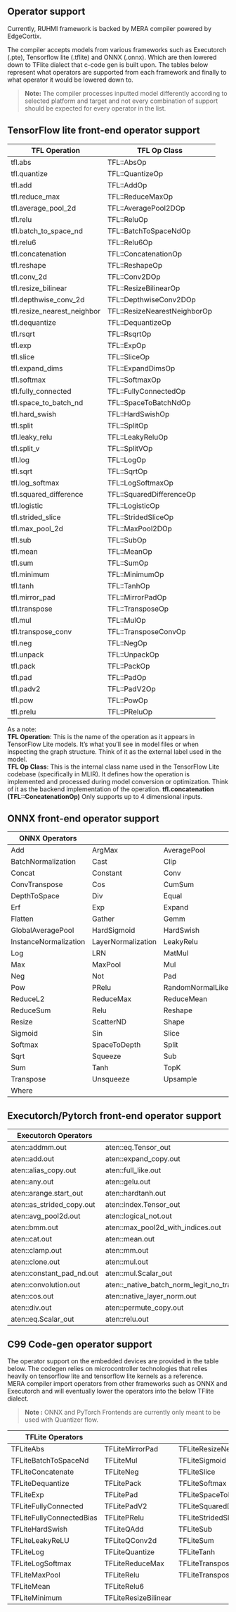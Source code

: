 ## Operator support 

Currently, RUHMI framework is backed by MERA compiler powered by EdgeCortix. 

The compiler accepts models from various frameworks such as Executorch (.pte), Tensorflow lite (.tflite) and ONNX (.onnx). Which are then lowered down to TFlite dialect that c-code gen is built upon. The tables below represent what operators are supported from each framework and finally to what operator it would be lowered down to.

> **Note:** The compiler processes inputted model differently according to selected platform and target and not every combination of support should be expected for every operator in the list.

## TensorFlow lite front-end operator support

| TFL Operation                  | TFL Op Class                  |
|-------------------------------|-------------------------------|
| tfl.abs                       | TFL::AbsOp                    |
| tfl.quantize                  | TFL::QuantizeOp               |
| tfl.add                       | TFL::AddOp                    |
| tfl.reduce_max                | TFL::ReduceMaxOp              |
| tfl.average_pool_2d          | TFL::AveragePool2DOp          |
| tfl.relu                      | TFL::ReluOp                   |
| tfl.batch_to_space_nd        | TFL::BatchToSpaceNdOp         |
| tfl.relu6                     | TFL::Relu6Op                  |
| tfl.concatenation            | TFL::ConcatenationOp          |
| tfl.reshape                   | TFL::ReshapeOp                |
| tfl.conv_2d                   | TFL::Conv2DOp                 |
| tfl.resize_bilinear          | TFL::ResizeBilinearOp         |
| tfl.depthwise_conv_2d        | TFL::DepthwiseConv2DOp        |
| tfl.resize_nearest_neighbor  | TFL::ResizeNearestNeighborOp  |
| tfl.dequantize                | TFL::DequantizeOp             |
| tfl.rsqrt                     | TFL::RsqrtOp                  |
| tfl.exp                       | TFL::ExpOp                    |
| tfl.slice                     | TFL::SliceOp                  |
| tfl.expand_dims              | TFL::ExpandDimsOp             |
| tfl.softmax                   | TFL::SoftmaxOp                |
| tfl.fully_connected          | TFL::FullyConnectedOp         |
| tfl.space_to_batch_nd        | TFL::SpaceToBatchNdOp         |
| tfl.hard_swish               | TFL::HardSwishOp              |
| tfl.split                     | TFL::SplitOp                  |
| tfl.leaky_relu               | TFL::LeakyReluOp              |
| tfl.split_v                   | TFL::SplitVOp                 |
| tfl.log                       | TFL::LogOp                    |
| tfl.sqrt                      | TFL::SqrtOp                   |
| tfl.log_softmax              | TFL::LogSoftmaxOp             |
| tfl.squared_difference       | TFL::SquaredDifferenceOp      |
| tfl.logistic                  | TFL::LogisticOp               |
| tfl.strided_slice            | TFL::StridedSliceOp           |
| tfl.max_pool_2d              | TFL::MaxPool2DOp              |
| tfl.sub                       | TFL::SubOp                    |
| tfl.mean                      | TFL::MeanOp                   |
| tfl.sum                       | TFL::SumOp                    |
| tfl.minimum                   | TFL::MinimumOp                |
| tfl.tanh                      | TFL::TanhOp                   |
| tfl.mirror_pad               | TFL::MirrorPadOp              |
| tfl.transpose                 | TFL::TransposeOp              |
| tfl.mul                       | TFL::MulOp                    |
| tfl.transpose_conv           | TFL::TransposeConvOp          |
| tfl.neg                       | TFL::NegOp                    |
| tfl.unpack                    | TFL::UnpackOp                 |
| tfl.pack                      | TFL::PackOp                   |
| tfl.pad                       | TFL::PadOp                    |
| tfl.padv2                     | TFL::PadV2Op                  |
| tfl.pow                       | TFL::PowOp                    |
| tfl.prelu                     | TFL::PReluOp                  |

As a note:  
**TFL Operation**: This is the name of the operation as it appears in TensorFlow Lite models. It’s what you’ll see in model files or when inspecting the graph structure. Think of it as the external label used in the model.  
**TFL Op Class**: This is the internal class name used in the TensorFlow Lite codebase (specifically in MLIR). It defines how the operation is implemented and processed during model conversion or optimization. Think of it as the backend implementation of the operation.
**tfl.concatenation (TFL::ConcatenationOp)** Only supports up to 4 dimensional inputs.



## ONNX front-end operator support

| ONNX Operators||  |
|------------|------------|------------|
| Add        | ArgMax     | AveragePool |
| BatchNormalization | Cast | Clip |
| Concat     | Constant   | Conv |
| ConvTranspose | Cos | CumSum |
| DepthToSpace | Div | Equal |
| Erf        | Exp        | Expand |
| Flatten    | Gather     | Gemm |
| GlobalAveragePool | HardSigmoid | HardSwish |
| InstanceNormalization | LayerNormalization | LeakyRelu |
| Log        | LRN        | MatMul |
| Max        | MaxPool    | Mul |
| Neg        | Not        | Pad |
| Pow        | PRelu      | RandomNormalLike |
| ReduceL2   | ReduceMax  | ReduceMean |
| ReduceSum  | Relu       | Reshape |
| Resize     | ScatterND  | Shape |
| Sigmoid    | Sin        | Slice |
| Softmax    | SpaceToDepth | Split |
| Sqrt       | Squeeze    | Sub |
| Sum        | Tanh       | TopK |
| Transpose  | Unsqueeze  | Upsample |
| Where      |            |         |


## Executorch/Pytorch front-end operator support 

| Executorch Operators         | | |
|------------------------------|------------------------------|------------------------------|
| aten::addmm.out              | aten::eq.Tensor_out          | aten::sigmoid.out            |
| aten::add.out                | aten::expand_copy.out        | aten::sin.out                |
| aten::alias_copy.out         | aten::full_like.out          | aten::slice_copy.Tensor_out  |
| aten::any.out                | aten::gelu.out               | aten::_softmax.out           |
| aten::arange.start_out       | aten::hardtanh.out           | aten::split_with_sizes_copy.out |
| aten::as_strided_copy.out    | aten::index.Tensor_out       | aten::squeeze_copy.dims_out  |
| aten::avg_pool2d.out         | aten::logical_not.out        | aten::sub.out                |
| aten::bmm.out                | aten::max_pool2d_with_indices.out | aten::_to_copy.out           |
| aten::cat.out                | aten::mean.out               | aten::unsqueeze_copy.out     |
| aten::clamp.out              | aten::mm.out                 | aten::upsample_bilinear2d.vec_out |
| aten::clone.out              | aten::mul.out                | aten::upsample_nearest2d.vec_out |
| aten::constant_pad_nd.out    | aten::mul.Scalar_out         | aten::view_copy.out          |
| aten::convolution.out        | aten::_native_batch_norm_legit_no_training.out | aten::where.self_out         |
| aten::cos.out                | aten::native_layer_norm.out  | dim_order_ops::_to_dim_order_copy.out |
| aten::div.out                | aten::permute_copy.out       | executorch_prim::et_view.default |
| aten::eq.Scalar_out          | aten::relu.out               |                              |


## C99 Code-gen operator support 

The operator support on the embedded devices are provided in the table below. The codegen relies on microcontroller technologies that relies heavily on tensorflow lite and tensorflow lite kernels as a reference.  
MERA compiler import operators from other frameworks such as ONNX and Executorch and will eventually lower the operators into the below TFlite dialect. 

> **Note :** ONNX and PyTorch Frontends are currently only meant to be used with Quantizer flow. 

| TFLite Operators             |             |        |
|------------------------------|------------------------------|------------------------------|
| TFLiteAbs                    | TFLiteMirrorPad              | TFLiteResizeNearest          |
| TFLiteBatchToSpaceNd         | TFLiteMul                    | TFLiteSigmoid                |
| TFLiteConcatenate            | TFLiteNeg                    | TFLiteSlice                  |
| TFLiteDequantize             | TFLitePack                   | TFLiteSoftmax                |
| TFLiteExp                    | TFLitePad                    | TFLiteSpaceToBatchNd         |
| TFLiteFullyConnected         | TFLitePadV2                  | TFLiteSquaredDifference      |
| TFLiteFullyConnectedBias     | TFLitePRelu                  | TFLiteStridedSlice           |
| TFLiteHardSwish              | TFLiteQAdd                   | TFLiteSub                    |
| TFLiteLeakyReLU              | TFLiteQConv2d                | TFLiteSum                    |
| TFLiteLog                    | TFLiteQuantize               | TFLiteTanh                   |
| TFLiteLogSoftmax             | TFLiteReduceMax              | TFLiteTranspose              |
| TFLiteMaxPool                | TFLiteRelu                   | TFLiteTransposeConv2d        |
| TFLiteMean                   | TFLiteRelu6                  |                              |
| TFLiteMinimum                | TFLiteResizeBilinear         |                              |
